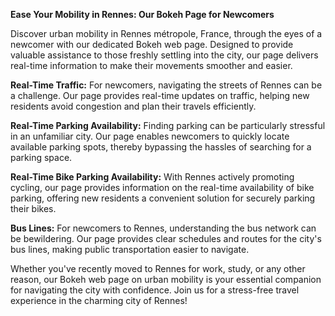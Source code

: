 **Ease Your Mobility in Rennes: Our Bokeh Page for Newcomers**

Discover urban mobility in Rennes métropole, France, through the eyes of a newcomer with our dedicated Bokeh web page. Designed to provide valuable assistance to those freshly settling into the city, our page delivers real-time information to make their movements smoother and easier.

**Real-Time Traffic:** For newcomers, navigating the streets of Rennes can be a challenge. Our page provides real-time updates on traffic, helping new residents avoid congestion and plan their travels efficiently.

**Real-Time Parking Availability:** Finding parking can be particularly stressful in an unfamiliar city. Our page enables newcomers to quickly locate available parking spots, thereby bypassing the hassles of searching for a parking space.

**Real-Time Bike Parking Availability:** With Rennes actively promoting cycling, our page provides information on the real-time availability of bike parking, offering new residents a convenient solution for securely parking their bikes.

**Bus Lines:** For newcomers to Rennes, understanding the bus network can be bewildering. Our page provides clear schedules and routes for the city's bus lines, making public transportation easier to navigate.

Whether you've recently moved to Rennes for work, study, or any other reason, our Bokeh web page on urban mobility is your essential companion for navigating the city with confidence. Join us for a stress-free travel experience in the charming city of Rennes!
